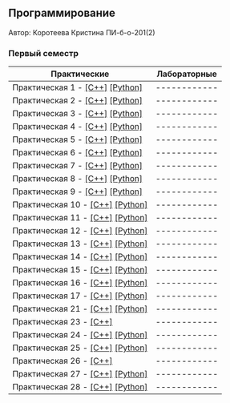 ## Программирование

Автор: Коротеева Кристина ПИ-б-о-201(2)

### Первый семестр

| Практические | Лабораторные |
| ------------ | ------------ |
| Практическая 1 - [[C++]](https://github.com/terrepta/Programming/blob/main/Practice/01/C%2B%2B/01.cpp) [[Python]](https://github.com/terrepta/Programming/blob/main/Practice/01/Python/01.py) | ------------ |
| Практическая 2 - [[C++]](https://github.com/terrepta/Programming/blob/main/Practice/02/C%2B%2B/ConsoleApplication1.cpp) [[Python]](https://github.com/terrepta/Programming/blob/main/Practice/02/Python/02.py) | ------------ |
| Практическая 3 - [[C++]](https://github.com/terrepta/Programming/blob/main/Practice/03/C%2B%2B/03.cpp) [[Python]](https://github.com/terrepta/Programming/blob/main/Practice/03/Python/03.py) | ------------ |
| Практическая 4 - [[C++]](https://github.com/terrepta/Programming/blob/main/Practice/04/C%2B%2B/04/04/04.cpp) [[Python]](https://github.com/terrepta/Programming/blob/main/Practice/04/Python/04.py) | ------------ |
| Практическая 5 - [[C++]](https://github.com/terrepta/Programming/blob/main/Practice/05/C%2B%2B/05/05.cpp) [[Python]](https://github.com/terrepta/Programming/blob/main/Practice/05/Python/05.py) | ------------ |
| Практическая 6 - [[C++]](https://github.com/terrepta/Programming/blob/main/Practice/06/C%2B%2B/ConsoleApplication1/ConsoleApplication1.cpp) [[Python]](https://github.com/terrepta/Programming/blob/main/Practice/06/Python/06.py) | ------------ |
| Практическая 7 - [[C++]](https://github.com/terrepta/Programming/blob/main/Practice/07/C%2B%2B/07/07.cpp) [[Python]](https://github.com/terrepta/Programming/blob/main/Practice/07/Python/07.py) | ------------ |
| Практическая 8 - [[C++]](https://github.com/terrepta/Programming/blob/main/Practice/08/C%2B%2B/08/08.cpp) [[Python]](https://github.com/terrepta/Programming/blob/main/Practice/08/Python/08.py) | ------------ |
| Практическая 9 - [[C++]](https://github.com/terrepta/Programming/blob/main/Practice/09/C%2B%2B/09/09.cpp) [[Python]](https://github.com/terrepta/Programming/blob/main/Practice/09/Python/09.py) | ------------ |
| Практическая 10 - [[C++]](https://github.com/terrepta/Programming/blob/f6cb8dde4bd7807fb37fb0ffa197d7c6859f2b31/Practice/10/C%2B%2B/10/10.cpp) [[Python]](https://github.com/terrepta/Programming/blob/f6cb8dde4bd7807fb37fb0ffa197d7c6859f2b31/Practice/10/Python/10.py) | ------------ |
| Практическая 11 - [[C++]](https://github.com/terrepta/Programming/blob/main/Practice/11/C%2B%2B/11/11.cpp) [[Python]](https://github.com/terrepta/Programming/blob/main/Practice/11/Python/11.py) | ------------ |
| Практическая 12 - [[C++]](https://github.com/terrepta/Programming/blob/main/Practice/12/C%2B%2B/12/12.cpp) [[Python]](https://github.com/terrepta/Programming/blob/main/Practice/12/Python/12.py) | ------------ |
| Практическая 13 - [[C++]](https://github.com/terrepta/Programming/blob/f6cb8dde4bd7807fb37fb0ffa197d7c6859f2b31/Practice/13/C%2B%2B/13/13.cpp) [[Python]](https://github.com/terrepta/Programming/blob/main/Practice/13/Python/13.py) | ------------ |
| Практическая 14 - [[C++]](https://github.com/terrepta/Programming/blob/f6cb8dde4bd7807fb37fb0ffa197d7c6859f2b31/Practice/14/C%2B%2B/14/14.cpp) [[Python]](https://github.com/terrepta/Programming/blob/main/Practice/14/Python/14.py) | ------------ |
| Практическая 15 - [[C++]](https://github.com/terrepta/Programming/blob/f6cb8dde4bd7807fb37fb0ffa197d7c6859f2b31/Practice/15/%D0%A1%2B%2B/15/15.cpp) [[Python]](https://github.com/terrepta/Programming/blob/main/Practice/15/Python/15.py) | ------------ |
| Практическая 16 - [[C++]](https://github.com/terrepta/Programming/blob/main/Practice/16/C%2B%2B/16/16.cpp) [[Python]](./Practice/16/Python/16.py ) | ------------ |
| Практическая 17 - [[C++]](https://github.com/terrepta/Programming/blob/main/Practice/17/C%2B%2B/17/17.cpp) [[Python]](https://github.com/terrepta/Programming/blob/main/Practice/17/Python/17.py) | ------------ |
| Практическая 21 - [[C++]](https://github.com/terrepta/Programming/blob/f6cb8dde4bd7807fb37fb0ffa197d7c6859f2b31/Practice/21/C%2B%2B/21/21.cpp) [[Python]](https://github.com/terrepta/Programming/blob/main/Practice/21/Python/21.py) | ------------ |
| Практическая 23 - [[C++]](https://github.com/terrepta/Programming/tree/main/Practice/23/C%2B%2B/23) | ------------ |
| Практическая 24 - [[C++]](https://github.com/terrepta/Programming/tree/main/Practice/24/C%2B%2B/24) [[Python]](https://github.com/terrepta/Programming/blob/main/Practice/24/Python/main.py) | ------------ |
| Практическая 25 - [[C++]](https://github.com/terrepta/Programming/blob/main/Practice/25/C%2B%2B/BozoSort/BozoSort.cpp) [[Python]](https://github.com/terrepta/Programming/blob/main/Practice/25/Python/BozoSort.py) | ------------ |
| Практическая 26 - [[C++]](https://github.com/terrepta/Programming/blob/main/Practice/26/C%2B%2B/26bozo/26bozo.cpp) | ------------ |
| Практическая 27 - [[C++]](https://github.com/terrepta/Programming/blob/main/Practice/27/C%2B%2B/27%20(top%205)/27%20(top%205).cpp) [[Python]](https://github.com/terrepta/Programming/blob/main/Practice/27/Python/27.py) | ------------ |
| Практическая 28 - [[C++]](https://github.com/terrepta/Programming/blob/main/Practice/28/C%2B%2B/28/28.cpp) [[Python]](./Practice/28/Python/28.py) | ------------ |